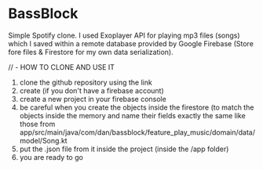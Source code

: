 # BassBlock

Simple Spotify clone. 
I used Exoplayer API for playing mp3 files (songs) 
which I saved within a remote database provided by Google Firebase (Store fore files & 
Firestore for my own data serialization).

// - HOW TO CLONE AND USE IT
1. clone the github repository using the link
2. create (if you don't have a firebase account)
3. create a new project in your firebase console
4. be careful when you create the objects inside the firestore (to match the objects inside the memory and name their fields exactly the same like those from app/src/main/java/com/dan/bassblock/feature_play_music/domain/data/model/Song.kt 
6. put the .json file from it inside the project (inside the /app folder)
7. you are ready to go
